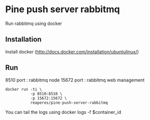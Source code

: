 Pine push server rabbitmq
==========================
Run rabbitmq using docker

Installation
-------------
Install docker (http://docs.docker.com/installation/ubuntulinux/)

Run
----
 8510 port : rabbitmq node
15672 port : rabbitmq web management

    docker run -ti \
               -p 8510:8510 \
               -p 15672:15672 \
               reaperes/pine-push-server-rabbitmq

You can tail the logs using docker logs -f $container_id
